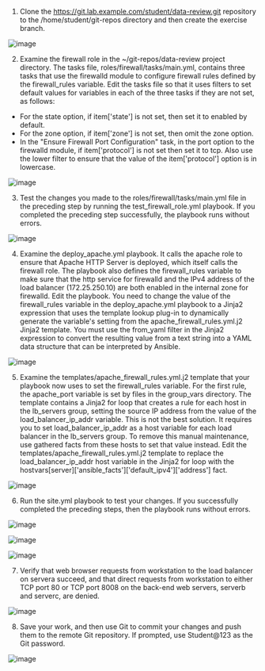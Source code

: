 1. Clone the https://git.lab.example.com/student/data-review.git repository to the /home/student/git-repos directory and then create the exercise branch.

![image](https://github.com/anuja2015/Redhat/assets/16287330/43f84bc5-fb44-4426-881a-5ac38d6e7af5)

2. Examine the firewall role in the ~/git-repos/data-review project directory. The tasks file, roles/firewall/tasks/main.yml, contains three tasks that use the firewalld module to configure firewall rules defined by the firewall_rules variable. Edit the tasks file so that it uses filters to set default values for variables in each of the three tasks if they are not set, as follows:
- For the state option, if item['state'] is not set, then set it to enabled by default.
- For the zone option, if item['zone'] is not set, then omit the zone option.
- In the "Ensure Firewall Port Configuration" task, in the port option to the firewalld module, if item['protocol'] is not set then set it to tcp. Also use the lower filter to ensure that the value of the item['protocol'] option is in lowercase.

![image](https://github.com/anuja2015/Redhat/assets/16287330/3b14a77a-9d28-4a9c-a896-d0f64ba2f09f)

3. Test the changes you made to the roles/firewall/tasks/main.yml file in the preceding step by running the test_firewall_role.yml playbook. If you completed the preceding step successfully, the playbook runs without errors.

![image](https://github.com/anuja2015/Redhat/assets/16287330/1d90ffb6-428f-497e-9650-b6f507d14fc3)

4. Examine the deploy_apache.yml playbook. It calls the apache role to ensure that Apache HTTP Server is deployed, which itself calls the firewall role. The playbook also defines the firewall_rules variable to make sure that the http service for firewalld and the IPv4 address of the load balancer (172.25.250.10) are both enabled in the internal zone for firewalld.
Edit the playbook. You need to change the value of the firewall_rules variable in the deploy_apache.yml playbook to a Jinja2 expression that uses the template lookup plug-in to dynamically generate the variable's setting from the apache_firewall_rules.yml.j2 Jinja2 template. You must use the from_yaml filter in the Jinja2 expression to convert the resulting value from a text string into a YAML data structure that can be interpreted by Ansible.

![image](https://github.com/anuja2015/Redhat/assets/16287330/57761f6c-e3f0-4e09-b652-02468783521a)

5. Examine the templates/apache_firewall_rules.yml.j2 template that your playbook now uses to set the firewall_rules variable.
For the first rule, the apache_port variable is set by files in the group_vars directory. The template contains a Jinja2 for loop that creates a rule for each host in the lb_servers group, setting the source IP address from the value of the load_balancer_ip_addr variable.
This is not the best solution. It requires you to set load_balancer_ip_addr as a host variable for each load balancer in the lb_servers group. To remove this manual maintenance, use gathered facts from these hosts to set that value instead. Edit the templates/apache_firewall_rules.yml.j2 template to replace the load_balancer_ip_addr host variable in the Jinja2 for loop with the
hostvars[server]['ansible_facts']['default_ipv4']['address'] fact.

![image](https://github.com/anuja2015/Redhat/assets/16287330/1fd00d86-ecb2-436f-9b82-bd888587e44e)

6. Run the site.yml playbook to test your changes. If you successfully completed the preceding steps, then the playbook runs without errors.

![image](https://github.com/anuja2015/Redhat/assets/16287330/f012ccc0-d46f-4dd9-8515-65c8ae76a3f2)

![image](https://github.com/anuja2015/Redhat/assets/16287330/539db964-001e-45c8-95c2-23fd2501f239)

![image](https://github.com/anuja2015/Redhat/assets/16287330/e215342e-1868-4b6f-83a1-441ebde6c6bb)

7. Verify that web browser requests from workstation to the load balancer on servera succeed, and that direct requests from workstation to either TCP port 80 or TCP port 8008 on the back-end web servers, serverb and serverc, are denied.

![image](https://github.com/anuja2015/Redhat/assets/16287330/f42e46f2-abba-44f8-8c98-e3868929fff0)

8. Save your work, and then use Git to commit your changes and push them to the remote Git
repository. If prompted, use Student@123 as the Git password.

![image](https://github.com/anuja2015/Redhat/assets/16287330/aa6540db-bdb0-4f5c-aa49-ac0f39bbbb53)
